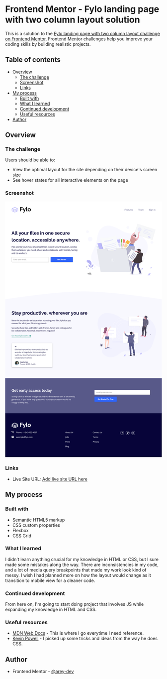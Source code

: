 # Frontend Mentor - Fylo landing page with two column layout solution

This is a solution to the [Fylo landing page with two column layout challenge on Frontend Mentor](https://www.frontendmentor.io/challenges/fylo-landing-page-with-two-column-layout-5ca5ef041e82137ec91a50f5). Frontend Mentor challenges help you improve your coding skills by building realistic projects. 

## Table of contents

- [Overview](#overview)
  - [The challenge](#the-challenge)
  - [Screenshot](#screenshot)
  - [Links](#links)
- [My process](#my-process)
  - [Built with](#built-with)
  - [What I learned](#what-i-learned)
  - [Continued development](#continued-development)
  - [Useful resources](#useful-resources)
- [Author](#author)

## Overview

### The challenge

Users should be able to:

- View the optimal layout for the site depending on their device's screen size
- See hover states for all interactive elements on the page

### Screenshot

![](./design/project_ss_fylo_landing_lage_1.png)

### Links

- Live Site URL: [Add live site URL here](https://your-live-site-url.com)

## My process

### Built with

- Semantic HTML5 markup
- CSS custom properties
- Flexbox
- CSS Grid

### What I learned

I didn't learn anything crucial for my knowledge in HTML or CSS, but I sure made some mistakes along the way. There are inconsistencies in my code, and a lot of media query breakpoints that made my work look kind of messy.  I wish I had planned more on how the layout would change as it transition to mobile view for a cleaner code.

### Continued development

From here on, I'm going to start doing project that involves JS while expanding my knowledge in HTML and CSS.

### Useful resources

- [MDN Web Docs](https://developer.mozilla.org/en-US/) - This is where I go everytime I need reference.
- [Kevin Powell](https://www.youtube.com/kepowob) - I picked up some tricks and ideas from the way he does CSS.

## Author
- Frontend Mentor - [@arey-dev](https://www.frontendmentor.io/profile/arey-dev)
